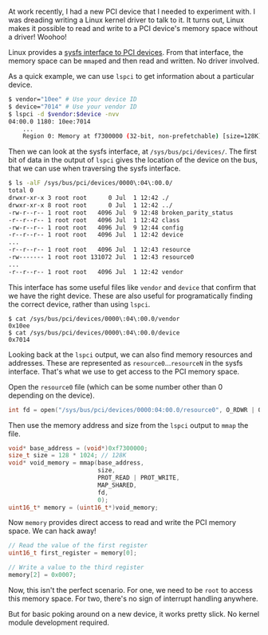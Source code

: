 At work recently, I had a new PCI device that I needed to experiment with. I
was dreading writing a Linux kernel driver to talk to it. It turns out, Linux
makes it possible to read and write to a PCI device's memory space without a
driver! Woohoo!

Linux provides a [sysfs interface to PCI devices](sysfs-pci). From that
interface, the memory space can be `mmap`ed and then read and written. No
driver involved.

As a quick example, we can use `lspci` to get information about a particular
device.

```bash
$ vendor="10ee" # Use your device ID
$ device="7014" # Use your vendor ID
$ lspci -d $vendor:$device -nvv
04:00.0 1180: 10ee:7014
    ...
    Region 0: Memory at f7300000 (32-bit, non-prefetchable) [size=128K]
```

Then we can look at the sysfs interface, at `/sys/bus/pci/devices/`. The first
bit of data in the output of `lspci` gives the location of the device on the
bus, that we can use when traversing the sysfs interface.

```bash
$ ls -alF /sys/bus/pci/devices/0000\:04\:00.0/
total 0
drwxr-xr-x 3 root root      0 Jul  1 12:42 ./
drwxr-xr-x 8 root root      0 Jul  1 12:42 ../
-rw-r--r-- 1 root root   4096 Jul  9 12:48 broken_parity_status
-r--r--r-- 1 root root   4096 Jul  1 12:42 class
-rw-r--r-- 1 root root   4096 Jul  9 12:44 config
-r--r--r-- 1 root root   4096 Jul  1 12:42 device
...
-r--r--r-- 1 root root   4096 Jul  1 12:43 resource
-rw------- 1 root root 131072 Jul  1 12:43 resource0
...
-r--r--r-- 1 root root   4096 Jul  1 12:42 vendor
```

This interface has some useful files like `vendor` and `device` that confirm
that we have the right device. These are also useful for programatically
finding the correct device, rather than using `lspci`.

```
$ cat /sys/bus/pci/devices/0000\:04\:00.0/vendor
0x10ee
$ cat /sys/bus/pci/devices/0000\:04\:00.0/device
0x7014
```

Looking back at the `lspci` output, we can also find memory resources and
addresses. These are represented as `resource0`...`resourceN` in the sysfs
interface. That's what we use to get access to the PCI memory space.

Open the `resource0` file (which can be some number other than 0 depending on
the device).

```c
int fd = open("/sys/bus/pci/devices/0000:04:00.0/resource0", O_RDWR | O_SYNC);
```

Then use the memory address and size from the `lspci` output to `mmap` the
file.

```c
void* base_address = (void*)0xf7300000;
size_t size = 128 * 1024; // 128K
void* void_memory = mmap(base_address,
                         size,
                         PROT_READ | PROT_WRITE,
                         MAP_SHARED,
                         fd,
                         0);
uint16_t* memory = (uint16_t*)void_memory;
```

Now `memory` provides direct access to read and write the PCI memory space.
We can hack away!

```c
// Read the value of the first register
uint16_t first_register = memory[0];

// Write a value to the third register
memory[2] = 0x0007;
```

Now, this isn't the perfect scenario. For one, we need to be `root` to access
this memory space. For two, there's no sign of interrupt handling anywhere.

But for basic poking around on a new device, it works pretty slick. No kernel
module development required.

[sysfs-pci]: https://github.com/torvalds/linux/blob/master/Documentation/filesystems/sysfs-pci.txt
